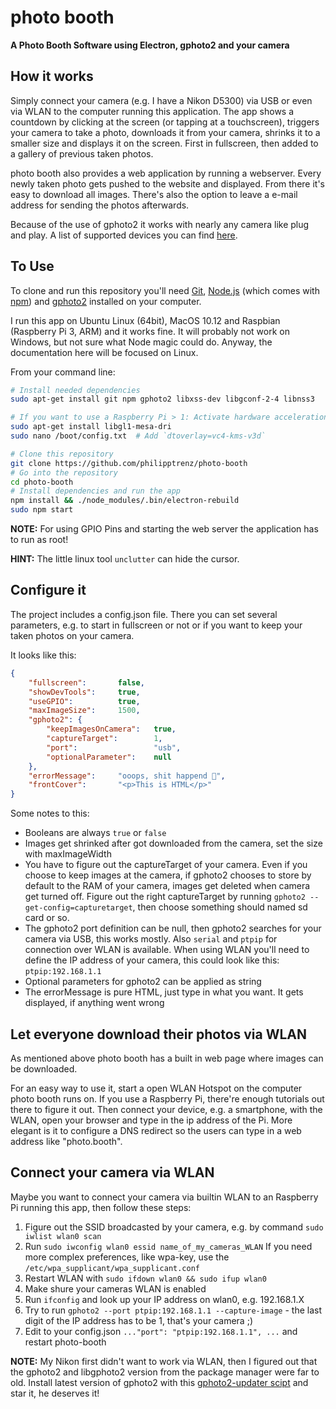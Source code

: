 # photo booth

**A Photo Booth Software using Electron, gphoto2 and your camera**

## How it works

Simply connect your camera (e.g. I have a Nikon D5300) via USB or even via WLAN to the computer running this application. The app shows a countdown by clicking at the screen (or tapping at a touchscreen), triggers your camera to take a photo, downloads it from your camera, shrinks it to a smaller size and displays it on the screen. First in fullscreen, then added to a gallery of previous taken photos.

photo booth also provides a web application by running a webserver. Every newly taken photo gets pushed to the website and displayed. From there it's easy to download all images. There's also the option to leave a e-mail address for sending the photos afterwards.

Because of the use of gphoto2 it works with nearly any camera like plug and play. A list of supported devices you can find [here](http://gphoto.org/proj/libgphoto2/support.php).

## To Use

To clone and run this repository you'll need [Git](https://git-scm.com), [Node.js](https://nodejs.org/en/download/) (which comes with [npm](http://npmjs.com)) and [gphoto2](http://gphoto.sourceforge.net/) installed on your computer. 

I run this app on Ubuntu Linux (64bit), MacOS 10.12 and Raspbian (Raspberry Pi 3, ARM) and it works fine. It will probably not work on Windows, but not sure what Node magic could do. Anyway, the documentation here will be focused on Linux.

From your command line:

```bash
# Install needed dependencies
sudo apt-get install git npm gphoto2 libxss-dev libgconf-2-4 libnss3

# If you want to use a Raspberry Pi > 1: Activate hardware acceleration
sudo apt-get install libgl1-mesa-dri
sudo nano /boot/config.txt 	# Add `dtoverlay=vc4-kms-v3d`

# Clone this repository
git clone https://github.com/philipptrenz/photo-booth
# Go into the repository
cd photo-booth
# Install dependencies and run the app
npm install && ./node_modules/.bin/electron-rebuild
sudo npm start
```
**NOTE:** For using GPIO Pins and starting the web server the application has to run as root!

**HINT:** The little linux tool `unclutter` can hide the cursor.
 
## Configure it

The project includes a config.json file. There you can set several parameters, e.g. to start in fullscreen or not or if you want to keep your taken photos on your camera.

It looks like this:

```json
{
	"fullscreen": 		false,
	"showDevTools": 	true,
	"useGPIO": 			true,
	"maxImageSize": 	1500,
	"gphoto2": {
		"keepImagesOnCamera": 	true,
		"captureTarget": 		1,
		"port":					"usb",
		"optionalParameter": 	null
	},
	"errorMessage": 	"ooops, shit happend 💩",
	"frontCover":		"<p>This is HTML</p>"
}
```
Some notes to this:

* Booleans are always `true` or `false`
* Images get shrinked after got downloaded from the camera, set the size with maxImageWidth
* You have to figure out the captureTarget of your camera. Even if you choose to keep images at the camera, if gphoto2 chooses to store by default to the RAM of your camera, images get deleted when camera get turned off. Figure out the right captureTarget by running `gphoto2 --get-config=capturetarget`, then choose something should named sd card or so.
* The gphoto2 port definition can be null, then gphoto2 searches for your camera via USB, this works mostly. Also `serial` and `ptpip` for connection over WLAN is available. When using WLAN you'll need to define the IP address of your camera, this could look like this: `ptpip:192.168.1.1`
* Optional parameters for gphoto2 can be applied as string
* The errorMessage is pure HTML, just type in what you want. It gets displayed, if anything went wrong

## Let everyone download their photos via WLAN

As mentioned above photo booth has a built in web page where images can be downloaded. 

For an easy way to use it, start a open WLAN Hotspot on the computer photo booth runs on. If you use a Raspberry Pi, there're enough tutorials out there to figure it out. Then connect your device, e.g. a smartphone, with the WLAN, open your browser and type in the ip address of the Pi. More elegant is it to configure a DNS redirect so the users can type in a web address like "photo.booth".

## Connect your camera via WLAN

Maybe you want to connect your camera via builtin WLAN to an Raspberry Pi running this app, then follow these steps:

1. Figure out the SSID broadcasted by your camera, e.g. by command `sudo iwlist wlan0 scan`
2. Run `sudo iwconfig wlan0 essid name_of_my_cameras_WLAN`
If you need more complex preferences, like wpa-key, use the `/etc/wpa_supplicant/wpa_supplicant.conf`
3. Restart WLAN with `sudo ifdown wlan0 && sudo ifup wlan0`
4. Make shure your cameras WLAN is enabled
5. Run `ifconfig` and look up your IP address on wlan0, e.g. 192.168.1.X
6. Try to run `gphoto2 --port ptpip:192.168.1.1 --capture-image` - the last digit of the IP address has to be 1, that's your camera ;)
7. Edit to your config.json `..."port": "ptpip:192.168.1.1", ...` and restart photo-booth

**NOTE:** My Nikon first didn't want to work via WLAN, then I figured out that the gphoto2 and libgphoto2 version from the package manager were far to old. Install latest version of gphoto2 with this [gphoto2-updater scipt](https://github.com/gonzalo/gphoto2-updater) and star it, he deserves it!
